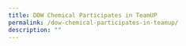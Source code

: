 ```yaml
---
title: DOW Chemical Participates in TeamUP
permalink: /dow-chemical-participates-in-teamup/
description: ""
---
```

